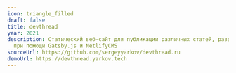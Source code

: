 ```yaml
---
icon: triangle_filled
draft: false
title: devthread
year: 2021
description: Статический веб-сайт для публикации различных статей, разработанный
  при помощи Gatsby.js и NetlifyCMS
sourceUrl: https://github.com/sergeyyarkov/devthread.ru
demoUrl: https://devthread.yarkov.tech
---
```

